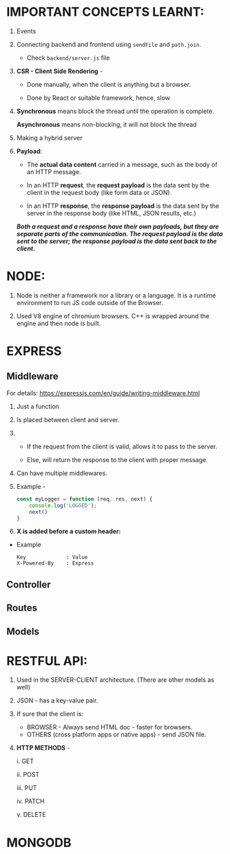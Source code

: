 # IMPORTANT CONCEPTS LEARNT:
1. Events 
2. Connecting backend and frontend using `sendFile` and `path.join`. 

    - Check `backend/server.js` file    
3. **CSR - Client Side Rendering** - 

    - Done manually, when the client is anything but a browser. 

    - Done by React or suitable framework, hence, slow

4. **Synchronous** means block the thread until the operation is complete.

    **Asynchronous** means non-blocking, it will not block the thread

5. Making a hybrid server

6. **Payload**: 

    - The **actual data content** carried in a message, such as the body of an HTTP message.

    - In an HTTP **request**, the **request payload** is the data sent by the client in the request body (like form data or JSON).

    - In an HTTP **response**, the **response payload** is the data sent by the server in the response body (like HTML, JSON results, etc.)

    **_Both a request and a response have their own payloads, but they are separate parts of the communication. The request payload is the data sent to the server; the response payload is the data sent back to the client._**

# NODE: 

1. Node is neither a framework nor a library or a language. It is a runtime environment to run JS code outside of the Browser.

2. Used V8 engine of chromium browsers. C++ is wrapped around the engine and then node is built.


# EXPRESS

## Middleware 

For details: https://expressjs.com/en/guide/writing-middleware.html

1. Just a function

2. Is placed between client and server. 

3.  - If the request from the client is valid, allows it to pass to the server. 

    - Else, will return the response to the client with proper message. 

4. Can have multiple middlewares.

5. Example - 

    ```js
    const myLogger = function (req, res, next) {
        console.log('LOGGED');
        next()
    }

6. **X is added before a custom header:** 
- Example 

    ``` 
    Key             : Value
    X-Powered-By    : Express

## Controller 

## Routes

## Models

# RESTFUL API: 

1. Used in the SERVER-CLIENT architecture. (There are other models as well)

2. JSON - has a key-value pair. 

3. If sure that the client is:

    - BROWSER - Always send HTML doc - faster for browsers. 
    - OTHERS (cross platform apps or native apps) - send JSON file.

4. **HTTP METHODS** - 

    i. GET

    ii. POST

    iii. PUT

    iv. PATCH
    
    v. DELETE

# MONGODB
